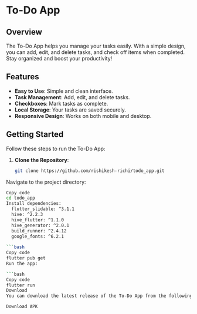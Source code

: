 # To-Do App

## Overview
The To-Do App helps you manage your tasks easily. With a simple design, you can add, edit, and delete tasks, and check off items when completed. Stay organized and boost your productivity!

## Features
- **Easy to Use**: Simple and clean interface.
- **Task Management**: Add, edit, and delete tasks.
- **Checkboxes**: Mark tasks as complete.
- **Local Storage**: Your tasks are saved securely.
- **Responsive Design**: Works on both mobile and desktop.

## Getting Started
Follow these steps to run the To-Do App:

1. **Clone the Repository**:
   ```bash
   git clone https://github.com/rishikesh-richi/todo_app.git

Navigate to the project directory:

```bash
Copy code
cd todo_app
Install dependencies:
  flutter_slidable: ^3.1.1
  hive: ^2.2.3
  hive_flutter: ^1.1.0
  hive_generator: ^2.0.1
  build_runner: ^2.4.12
  google_fonts: ^6.2.1
  
```bash
Copy code
flutter pub get
Run the app:

```bash
Copy code
flutter run
Download
You can download the latest release of the To-Do App from the following link:

Download APK
